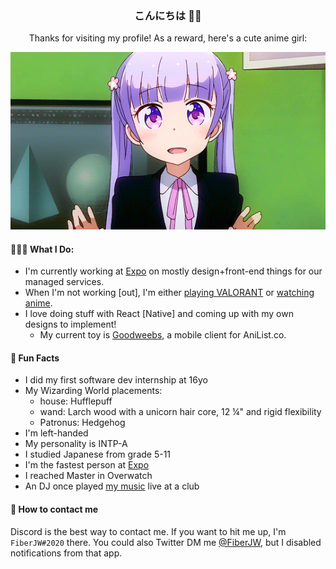 

<h3 align="center" style="font-weight:600">こんにちは ✌🏾</h3>

<p align="center">Thanks for visiting my profile! As a reward, here's a cute anime girl:</p>

<p align="center">
  <img alt="Suzukaze Aoba" src="https://raw.githubusercontent.com/FiberJW/FiberJW/master/banner.gif">
</p>

#### 👨🏾‍💻 What I Do:

- I'm currently working at [Expo](https://expo.io) on mostly design+front-end things for our managed services.
- When I'm not working [out], I'm either [playing VALORANT](https://clips.twitch.tv/UnusualPlayfulSashimiEleGiggle) or [watching anime](https://anilist.co/user/fiberjw/).
- I love doing stuff with React [Native] and coming up with my own designs to implement!
  - My current toy is [Goodweebs](https://github.com/fiberjw/goodweebs), a mobile client for AniList.co.

#### 🤪 Fun Facts

- I did my first software dev internship at 16yo
- My Wizarding World placements:
  - house: Hufflepuff
  - wand: Larch wood with a unicorn hair core, 12 ¼" and rigid flexibility
  - Patronus: Hedgehog
- I'm left-handed
- My personality is INTP-A
- I studied Japanese from grade 5-11
- I'm the fastest person at [Expo](https://twitter.com/expo)
- I reached Master in Overwatch
- An DJ once played [my music](https://soundcloud.com/phuturecollective/datwheat-pebbles) live at a club


#### 📱 How to contact me

Discord is the best way to contact me. If you want to hit me up, I'm `FiberJW#2020` there. You could also Twitter DM me [@FiberJW](https://twitter.com/FiberJW), but I disabled notifications from that app.
